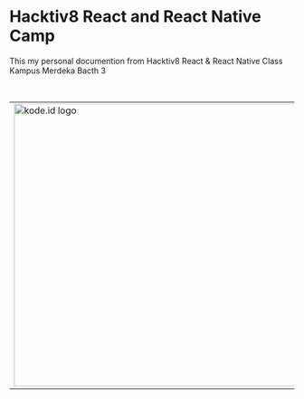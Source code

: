 # Hacktiv8 React and React Native Camp

This my personal documention from Hacktiv8 React &amp; React Native Class Kampus Merdeka Bacth 3

<br/>

<div style="display">

<table>
<tr>
<td><a href="https://www.kode.id" target="_blank"><img src="https://import.cdn.thinkific.com/236035/LOeri7TYTomO5itkgBT8_Logo-Kode-2020-dark.png" width="500px" alt="kode.id logo"></a></td>
<td><a href="https://kampusmerdeka.kemdikbud.go.id" target="_blank"><img src="https://stmikgici.ac.id/wp-content/uploads/2020/09/MASTER.png" width="400px" alt="kampus merdeka logo"></a></td>
</tr>
</table>

</div>
